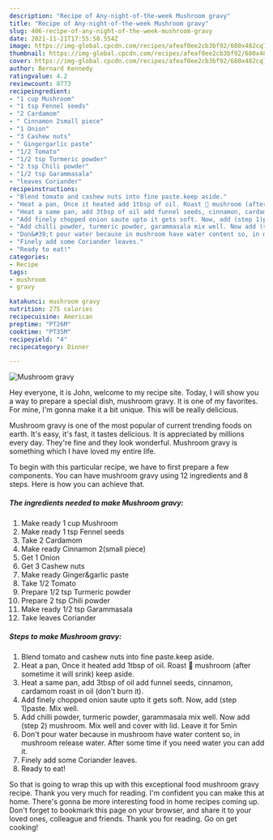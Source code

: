 ```yaml
---
description: "Recipe of Any-night-of-the-week Mushroom gravy"
title: "Recipe of Any-night-of-the-week Mushroom gravy"
slug: 406-recipe-of-any-night-of-the-week-mushroom-gravy
date: 2021-11-21T17:55:58.554Z
image: https://img-global.cpcdn.com/recipes/afeaf0ee2cb3bf92/680x482cq70/mushroom-gravy-recipe-main-photo.jpg
thumbnail: https://img-global.cpcdn.com/recipes/afeaf0ee2cb3bf92/680x482cq70/mushroom-gravy-recipe-main-photo.jpg
cover: https://img-global.cpcdn.com/recipes/afeaf0ee2cb3bf92/680x482cq70/mushroom-gravy-recipe-main-photo.jpg
author: Bernard Kennedy
ratingvalue: 4.2
reviewcount: 8773
recipeingredient:
- "1 cup Mushroom"
- "1 tsp Fennel seeds"
- "2 Cardamom"
- " Cinnamon 2small piece"
- "1 Onion"
- "3 Cashew nuts"
- " Gingergarlic paste"
- "1/2 Tomato"
- "1/2 tsp Turmeric powder"
- "2 tsp Chili powder"
- "1/2 tsp Garammasala"
- "leaves Coriander"
recipeinstructions:
- "Blend tomato and cashew nuts into fine paste.keep aside."
- "Heat a pan, Once it heated add 1tbsp of oil. Roast 🍄 mushroom (after sometime it will srink) keep aside."
- "Heat a same pan, add 3tbsp of oil add funnel seeds, cinnamon, cardamom roast in oil (don&#39;t burn it)."
- "Add finely chopped onion saute upto it gets soft. Now, add (step 1)paste. Mix well."
- "Add chilli powder, turmeric powder, garammasala mix well. Now add (step 2) mushroom. Mix well and cover with lid. Leave it for 5min"
- "Don&#39;t pour water because in mushroom have water content so, in mushroom release water. After some time if you need water you can add it."
- "Finely add some Coriander leaves."
- "Ready to eat!"
categories:
- Recipe
tags:
- mushroom
- gravy

katakunci: mushroom gravy 
nutrition: 275 calories
recipecuisine: American
preptime: "PT26M"
cooktime: "PT35M"
recipeyield: "4"
recipecategory: Dinner

---
```



![Mushroom gravy](https://img-global.cpcdn.com/recipes/afeaf0ee2cb3bf92/680x482cq70/mushroom-gravy-recipe-main-photo.jpg)

Hey everyone, it is John, welcome to my recipe site. Today, I will show you a way to prepare a special dish, mushroom gravy. It is one of my favorites. For mine, I'm gonna make it a bit unique. This will be really delicious.



Mushroom gravy is one of the most popular of current trending foods on earth. It's easy, it's fast, it tastes delicious. It is appreciated by millions every day. They're fine and they look wonderful. Mushroom gravy is something which I have loved my entire life.


To begin with this particular recipe, we have to first prepare a few components. You can have mushroom gravy using 12 ingredients and 8 steps. Here is how you can achieve that.

<!--inarticleads1-->

##### The ingredients needed to make Mushroom gravy:

1. Make ready 1 cup Mushroom
1. Make ready 1 tsp Fennel seeds
1. Take 2 Cardamom
1. Make ready  Cinnamon 2(small piece)
1. Get 1 Onion
1. Get 3 Cashew nuts
1. Make ready  Ginger&amp;garlic paste
1. Take 1/2 Tomato
1. Prepare 1/2 tsp Turmeric powder
1. Prepare 2 tsp Chili powder
1. Make ready 1/2 tsp Garammasala
1. Take leaves Coriander




<!--inarticleads2-->

##### Steps to make Mushroom gravy:

1. Blend tomato and cashew nuts into fine paste.keep aside.
1. Heat a pan, Once it heated add 1tbsp of oil. Roast 🍄 mushroom (after sometime it will srink) keep aside.
1. Heat a same pan, add 3tbsp of oil add funnel seeds, cinnamon, cardamom roast in oil (don&#39;t burn it).
1. Add finely chopped onion saute upto it gets soft. Now, add (step 1)paste. Mix well.
1. Add chilli powder, turmeric powder, garammasala mix well. Now add (step 2) mushroom. Mix well and cover with lid. Leave it for 5min
1. Don&#39;t pour water because in mushroom have water content so, in mushroom release water. After some time if you need water you can add it.
1. Finely add some Coriander leaves.
1. Ready to eat!




So that is going to wrap this up with this exceptional food mushroom gravy recipe. Thank you very much for reading. I'm confident you can make this at home. There's gonna be more interesting food in home recipes coming up. Don't forget to bookmark this page on your browser, and share it to your loved ones, colleague and friends. Thank you for reading. Go on get cooking!
